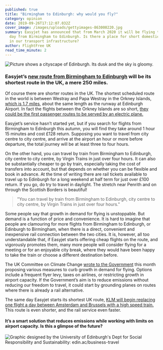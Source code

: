 ```yaml
---
published: true
title: "Birmingham to Edinburgh: why would you fly?"
category: opinion
date: 2019-09-26T17:12:07.032Z
cover_image: /images/uploads/gettyimages-863000220.jpg
summary: Easyjet has announced that from March 2020 it will be flying twice a
  day from Birmingham to Edinburgh. Is there a place for short domestic routes
  in our transport infrastructure?
author: FlightFree UK
read_time_minute: 2
---
```

![Picture shows a cityscape of Edinburgh. Its dusk and the sky is gloomy. ](/images/uploads/edinburgh-peter-cordes-h-qx6kayujq-unsplash.jpg.crdownload.jpg "Edinburgh - Photo credit: Peter Cordes (Unsplash)")

### Easyjet’s [new route from Birmingham to Edinburgh](https://www.independent.co.uk/travel/news-and-advice/easyjet-birmingham-edinburgh-plane-flight-flybe-virgin-trains-climate-change-a9110166.html) will be its shortest route in the UK, a mere 250 miles. 

Of course there are shorter routes in the UK. The shortest scheduled route in the world is between Westray and Papa Westray in the Orkney Islands, [which is 1.7 miles](https://www.loganair.co.uk/travel-information/orkney-inter-island-services/), about the same length as the runway at Edinburgh Airport. In fact the flights between the Orkney Islands are so short, [they could be the first passenger routes to be served by an electric plane. ](https://www.bbc.co.uk/news/uk-scotland-north-east-orkney-shetland-45876604)

Easyjet’s service hasn’t started yet, but if you search for flights from Birmingham to Edinburgh this autumn, you will find they take around 1 hour 15 minutes and cost £128 return. Supposing you want to travel from city centre to city centre, and arrive at the airport an hour or more before departure, the total journey will be at least three to four hours.

On the other hand, you can travel by train from Birmingham to Edinburgh, city centre to city centre, by Virgin Trains in just over four hours. It can also be substantially cheaper to go by train, especially taking the cost of transfers into account, but that depends on whether you can be flexible and book in advance. At the time of writing there are rail tickets available to travel up to Edinburgh for a long weekend at half term for just over £100 return. If you go, do try to travel in daylight. The stretch near Penrith and on through the Scottish Borders is beautiful!

> "You can travel by train from Birmingham to Edinburgh, city centre to city centre, by Virgin Trains in just over four hours."

Some people say that growth in demand for flying is unstoppable. But demand is a function of price and convenience. It is hard to imagine that people are clamouring for more flights from Birmingham to Edinburgh, or Edinburgh to Birmingham, when there is a direct, convenient and inexpensive rail connection between the two cities. It is, however, all too understandable that, if Easyjet starts offering cheap flights on the route, and vigorously promotes them, many more people will consider flying for a meeting or for an enjoyable city break, where they would have been happy to take the train or choose a different destination before.

The UK Committee on Climate Change [wrote to the Government](https://www.theccc.org.uk/publication/letter-international-aviation-and-shipping/) this month proposing various measures to curb growth in demand for flying. Options include a frequent flyer levy, taxes on airlines, or restricting growth in airport capacity. If the Government’s aim is to reduce emissions without reducing our freedom to travel, it could start by grounding planes on routes where there is already a rail alternative.

The same day Easyjet starts its shortest UK route, [KLM will begin replacing one flight a day between Amsterdam and Brussels with a high speed train. ](https://www.independent.co.uk/travel/news-and-advice/klm-flight-train-amsterdam-shiphol-brussels-thalys-emissions-a9108446.html)This route is even shorter, and the rail service even faster.

####  It’s a smart solution that reduces emissions while working with limits on airport capacity. Is this a glimpse of the future?

![](/images/uploads/trains-vs-planes-uk-v3.png "Graphic designed by the University of Edinburgh's Dept for Social Responsibility and Sustainability: edin.ac/business-travel")